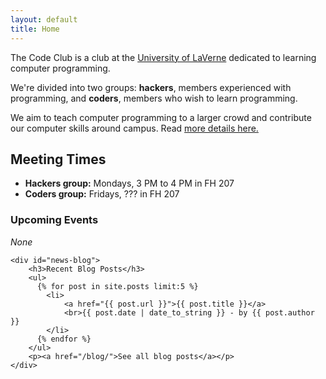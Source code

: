 ```yaml
---
layout: default
title: Home
---
```


The Code Club is a club at the [University of LaVerne](http://laverne.edu/) dedicated to learning computer programming.

We're divided into two groups: **hackers**, members experienced with programming, and **coders**, members who wish to learn programming.

We aim to teach computer programming to a larger crowd and contribute our computer skills around campus. Read [more details here.](\about.html)

## Meeting Times
* **Hackers group:** Mondays, 3 PM to 4 PM in FH 207
* **Coders group:** Fridays, ??? in FH 207

<div id="news-container">
	<div id="news-events">
		<h3>Upcoming Events</h3>
		<em>None</em>
	</div>

	<div id="news-blog">
		<h3>Recent Blog Posts</h3>
		<ul>
		  {% for post in site.posts limit:5 %}
		    <li>
				<a href="{{ post.url }}">{{ post.title }}</a>
				<br>{{ post.date | date_to_string }} - by {{ post.author }}
			</li>
		  {% endfor %}
		</ul>
		<p><a href="/blog/">See all blog posts</a></p>
	</div>
</div>